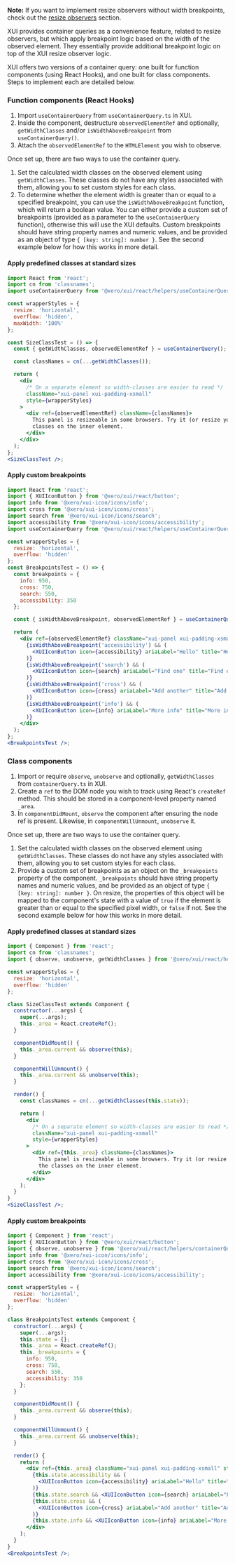 **Note:** If you want to implement resize observers without width breakpoints, check out the [resize observers](#resize-observers) section.

XUI provides container queries as a convenience feature, related to resize observers, but which apply breakpoint logic based on the width of the observed element. They essentially provide additional breakpoint logic on top of the XUI resize observer logic.

XUI offers two versions of a container query: one built for function components (using React Hooks), and one built for class components. Steps to implement each are detailed below.

### Function components (React Hooks)

1. Import `useContainerQuery` from `useContainerQuery.ts` in XUI.
2. Inside the component, destructure `observedElementRef` and optionally, `getWidthClasses` and/or `isWidthAboveBreakpoint` from `useContainerQuery()`.
3. Attach the `observedElementRef` to the `HTMLElement` you wish to observe.

Once set up, there are two ways to use the container query.

1. Set the calculated width classes on the observed element using `getWidthClasses`. These classes do not have any styles associated with them, allowing you to set custom styles for each class.
2. To determine whether the element width is greater than or equal to a specified breakpoint, you can use the `isWidthAboveBreakpoint` function, which will return a boolean value. You can either provide a custom set of breakpoints (provided as a parameter to the `useContainerQuery` function), otherwise this will use the XUI defaults. Custom breakpoints should have string property names and numeric values, and be provided as an object of type `{ [key: string]: number }`. See the second example below for how this works in more detail.

#### Apply predefined classes at standard sizes

```jsx harmony
import React from 'react';
import cn from 'classnames';
import useContainerQuery from '@xero/xui/react/helpers/useContainerQuery';

const wrapperStyles = {
  resize: 'horizontal',
  overflow: 'hidden',
  maxWidth: '100%'
};

const SizeClassTest = () => {
  const { getWidthClasses, observedElementRef } = useContainerQuery();

  const classNames = cn(...getWidthClasses());

  return (
    <div
      /* On a separate element so width-classes are easier to read */
      className="xui-panel xui-padding-xsmall"
      style={wrapperStyles}
    >
      <div ref={observedElementRef} className={classNames}>
        This panel is resizeable in some browsers. Try it (or resize your window), and check out the
        classes on the inner element.
      </div>
    </div>
  );
};
<SizeClassTest />;
```

#### Apply custom breakpoints

```jsx harmony
import React from 'react';
import { XUIIconButton } from '@xero/xui/react/button';
import info from '@xero/xui-icon/icons/info';
import cross from '@xero/xui-icon/icons/cross';
import search from '@xero/xui-icon/icons/search';
import accessibility from '@xero/xui-icon/icons/accessibility';
import useContainerQuery from '@xero/xui/react/helpers/useContainerQuery';

const wrapperStyles = {
  resize: 'horizontal',
  overflow: 'hidden'
};
const BreakpointsTest = () => {
  const breakpoints = {
    info: 950,
    cross: 750,
    search: 550,
    accessibility: 350
  };

  const { isWidthAboveBreakpoint, observedElementRef } = useContainerQuery(breakpoints);

  return (
    <div ref={observedElementRef} className="xui-panel xui-padding-xsmall" style={wrapperStyles}>
      {isWidthAboveBreakpoint('accessibility') && (
        <XUIIconButton icon={accessibility} ariaLabel="Hello" title="Hello" />
      )}
      {isWidthAboveBreakpoint('search') && (
        <XUIIconButton icon={search} ariaLabel="Find one" title="Find one" />
      )}
      {isWidthAboveBreakpoint('cross') && (
        <XUIIconButton icon={cross} ariaLabel="Add another" title="Add another" />
      )}
      {isWidthAboveBreakpoint('info') && (
        <XUIIconButton icon={info} ariaLabel="More info" title="More info" />
      )}
    </div>
  );
};
<BreakpointsTest />;
```

### Class components

1. Import or require `observe`, `unobserve` and optionally, `getWidthClasses` from `containerQuery.ts` in XUI.
2. Create a `ref` to the DOM node you wish to track using React's `createRef` method. This should be stored in a component-level property named `_area`.
3. In `componentDidMount`, `observe` the component after ensuring the node ref is present. Likewise, in `componentWillUnmount`, `unobserve` it.

Once set up, there are two ways to use the container query.

1. Set the calculated width classes on the observed element using `getWidthClasses`. These classes do not have any styles associated with them, allowing you to set custom styles for each class.
2. Provide a custom set of breakpoints as an object on the `_breakpoints` property of the component. `_breakpoints` should have string property names and numeric values, and be provided as an object of type `{ [key: string]: number }`. On resize, the properties of this object will be mapped to the component's state with a value of `true` if the element is greater than or equal to the specified pixel width, or `false` if not. See the second example below for how this works in more detail.

#### Apply predefined classes at standard sizes

```jsx harmony
import { Component } from 'react';
import cn from 'classnames';
import { observe, unobserve, getWidthClasses } from '@xero/xui/react/helpers/containerQuery';

const wrapperStyles = {
  resize: 'horizontal',
  overflow: 'hidden'
};

class SizeClassTest extends Component {
  constructor(...args) {
    super(...args);
    this._area = React.createRef();
  }

  componentDidMount() {
    this._area.current && observe(this);
  }

  componentWillUnmount() {
    this._area.current && unobserve(this);
  }

  render() {
    const classNames = cn(...getWidthClasses(this.state));

    return (
      <div
        /* On a separate element so width-classes are easier to read */
        className="xui-panel xui-padding-xsmall"
        style={wrapperStyles}
      >
        <div ref={this._area} className={classNames}>
          This panel is resizeable in some browsers. Try it (or resize your window), and check out
          the classes on the inner element.
        </div>
      </div>
    );
  }
}
<SizeClassTest />;
```

#### Apply custom breakpoints

```jsx harmony
import { Component } from 'react';
import { XUIIconButton } from '@xero/xui/react/button';
import { observe, unobserve } from '@xero/xui/react/helpers/containerQuery';
import info from '@xero/xui-icon/icons/info';
import cross from '@xero/xui-icon/icons/cross';
import search from '@xero/xui-icon/icons/search';
import accessibility from '@xero/xui-icon/icons/accessibility';

const wrapperStyles = {
  resize: 'horizontal',
  overflow: 'hidden'
};

class BreakpointsTest extends Component {
  constructor(...args) {
    super(...args);
    this.state = {};
    this._area = React.createRef();
    this._breakpoints = {
      info: 950,
      cross: 750,
      search: 550,
      accessibility: 350
    };
  }

  componentDidMount() {
    this._area.current && observe(this);
  }

  componentWillUnmount() {
    this._area.current && unobserve(this);
  }

  render() {
    return (
      <div ref={this._area} className="xui-panel xui-padding-xsmall" style={wrapperStyles}>
        {this.state.accessibility && (
          <XUIIconButton icon={accessibility} ariaLabel="Hello" title="Hello" />
        )}
        {this.state.search && <XUIIconButton icon={search} ariaLabel="Find one" title="Find one" />}
        {this.state.cross && (
          <XUIIconButton icon={cross} ariaLabel="Add another" title="Add another" />
        )}
        {this.state.info && <XUIIconButton icon={info} ariaLabel="More info" title="More info" />}
      </div>
    );
  }
}
<BreakpointsTest />;
```
